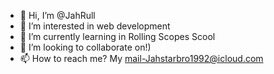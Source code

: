 - 👋 Hi, I’m @JahRull
- 👀 I’m interested in web development 
- 🌱 I’m currently learning in Rolling Scopes Scool
- 💞️ I’m looking to collaborate on!)
- 📫 How to reach me? My mail-Jahstarbro1992@icloud.com
<!---
JahRull/JahRull is a ✨ special ✨ repository because its `README.md` (this file) appears on your GitHub profile.
You can click the Preview link to take a look at your changes.
--->
